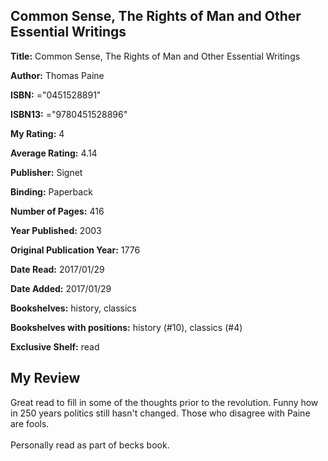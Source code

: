 ## Common Sense, The Rights of Man and Other Essential Writings

**Title:** Common Sense, The Rights of Man and Other Essential Writings

**Author:** Thomas Paine

**ISBN:** ="0451528891"

**ISBN13:** ="9780451528896"

**My Rating:** 4

**Average Rating:** 4.14

**Publisher:** Signet

**Binding:** Paperback

**Number of Pages:** 416

**Year Published:** 2003

**Original Publication Year:** 1776

**Date Read:** 2017/01/29

**Date Added:** 2017/01/29

**Bookshelves:** history, classics

**Bookshelves with positions:** history (#10), classics (#4)

**Exclusive Shelf:** read


## My Review

Great read to fill in some of the thoughts prior to the revolution. Funny how in 250 years politics still hasn't changed. Those who disagree with Paine are fools. <br/><br/>Personally read as part of becks book. 
